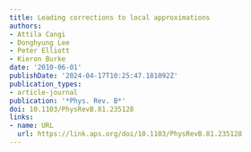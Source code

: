 ```yaml
---
title: Leading corrections to local approximations
authors:
- Attila Cangi
- Donghyung Lee
- Peter Elliott
- Kieron Burke
date: '2010-06-01'
publishDate: '2024-04-17T10:25:47.181092Z'
publication_types:
- article-journal
publication: '*Phys. Rev. B*'
doi: 10.1103/PhysRevB.81.235128
links:
- name: URL
  url: https://link.aps.org/doi/10.1103/PhysRevB.81.235128
---
```

